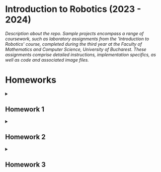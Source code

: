 # Introduction to Robotics (2023 - 2024)
_Description about the repo.
Sample projects encompass a range of coursework, such as laboratory assignments from the 'Introduction to Robotics' course, completed during the third year at the Faculty of Mathematics and Computer Science, University of Bucharest. These assignments comprise detailed instructions, implementation specifics, as well as code and associated image files._

# Homeworks

<details>
<summary> <h2>Homework 1</h2> </summary>
<br>

### Task: RGB LED control using 3 potentiometers. This control must leverage digital electronics.

### Code: [click here](https://github.com/dragosvoinea1/IntroductionToRobotics/blob/main/homework_1.ino)
  
### Youtube video that shows how it works: [watch it here](https://www.youtube.com/shorts/YShnfBhUUPg)
<br>
Components used:
<ul>
  <li>RGB LED </li>
  <li>Potentiometers (3)</li>
  <li>x3 Resistors 330 Ω
  <li>Wires as needed</li>
</ul>

### Electronic scheme + image of the project:

![Electronic scheme](https://github.com/dragosvoinea1/IntroductionToRobotics/assets/115077134/c6e1f4ad-d741-48be-b050-e26b4286f1f5)

![homework_2](https://github.com/dragosvoinea1/IntroductionToRobotics/assets/115077134/c1b04518-b1ce-4769-ae25-8ba3c1627aa1)

</details>


<details>
<summary> <h2>Homework 2</h2> </summary>
<br>

### Task: Simulating a 3-floor elevator control system using LEDs, buttons, and a buzzer with Arduino.

#### Detailed task: Design a control system that simulates a 3-floor elevator using the Arduino platform. Here are the specific requirements:

<ul>
  <li>LED Indicators: Each of the 3 LEDs should represent one of the 3 floors.
The LED corresponding to the current floor should light up. Additionally,
another LED should represent the elevator’s operational state. It should
blink when the elevator is moving and remain static when stationary.
  </li>
  <li>Buttons: Implement 3 buttons that represent the call buttons from the
3 floors. When pressed, the elevator should simulate movement towards
the floor after a short interval (2-3 seconds).
  </li>
  <li>Buzzer:
The buzzer should sound briefly during the following scenarios: 
    <ul>
    <li>Elevator arriving at the desired floor (something resembling a ”cling”).</li>
    <li>Elevator doors closing and movement.</li>
    </ul>
  </li>
  <li>State Change & Timers: If the elevator is already at the desired floor, pressing the button for that floor should have no effect.  Otherwise, after a button press, the elevator should ”wait for the doors to close” and then ”move”  to  the  corresponding  floor.   If  the  elevator  is  in  movement,  it should either do nothing or it should stack its decision (get to the first programmed floor,  open the doors,  wait, close them and then go to the next desired floor).
  </li>
 <li>
   Debounce: to avoid unintentional repeated button presses.
 </li>
  
</ul>


### Code: [click here](https://github.com/dragosvoinea1/IntroductionToRobotics/blob/main/homework_2.ino)
  
### Youtube video that shows how it works: [watch it here](https://youtube.com/shorts/Pl9DIoiuy20)

<br>

Components used:
<ul>
  <li>LEDs (4): 3 for floors, 1 operational LED </li>
  <li>Buttons (3)</li>
  <li>x4 Resistors 330 Ω </li>
  <li>x1 Resistor 100 Ω </li>
  <li>Wires as needed</li>
</ul>

### Electronic scheme + image of the project:

![image](https://github.com/dragosvoinea1/IntroductionToRobotics/assets/115077134/4418ba26-eaeb-4240-a905-b1ddcb82f148)

![hw_2_photo](https://github.com/dragosvoinea1/IntroductionToRobotics/assets/115077134/da6d4427-1614-46a6-a780-5788b8e11121)

</details>


<details>
<summary> <h2>Homework 3</h2> </summary>
<br>

### Task: 7 segment display drawing

#### Description for the task: 
You will use the joystick to control the position of the segment and ”draw” on the display. The movement between segments should be natural, meaning they should jump from the current position only to neighbors, but without passing through ”walls”. The initial position should be on the DP. The current position always blinks (irrespective of the fact that the segment is on or off). Use the joystick to move from one position to neighbors (see table for corresponding movement). Short pressing the button toggles the segment state from ON to OFF or from OFF to ON. Long pressing the button resets the entire display by turning all the segments OFF and moving the current position to the decimal point.
<br> <br>
Components used:
<ul>
  <li>1x 7-segment display</li>
  <li>1x joystick (3)</li>
  <li>x8 Resistors 330 Ω / 220 Ω (for each LED of the 7-segment)</li>
  <li>Wires as needed</li>
</ul>

### Code: [click here](https://github.com/dragosvoinea1/IntroductionToRobotics/blob/main/homework_3.ino)

</details>

